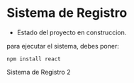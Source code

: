 <h1>Sistema de Registro</h1>

- Estado del proyecto en construccion.

para ejecutar el sistema, debes poner: 

```npm install react```

Sistema de Registro 2
